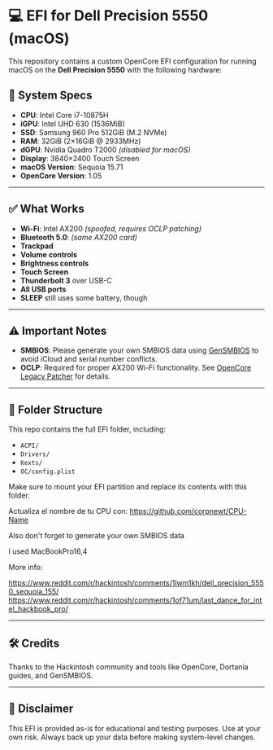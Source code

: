 # 💻 EFI for Dell Precision 5550 (macOS)

This repository contains a custom OpenCore EFI configuration for running macOS on the **Dell Precision 5550** with the following hardware:

## 🧰 System Specs

- **CPU**: Intel Core i7-10875H  
- **iGPU**: Intel UHD 630 (1536MiB)  
- **SSD**: Samsung 960 Pro 512GiB (M.2 NVMe)  
- **RAM**: 32GiB (2×16GiB @ 2933MHz)  
- **dGPU**: Nvidia Quadro T2000 *(disabled for macOS)*  
- **Display**: 3840×2400 Touch Screen  
- **macOS Version**: Sequoia 15.71  
- **OpenCore Version**: 1.05  

---

## ✅ What Works

- **Wi-Fi**: Intel AX200 *(spoofed, requires OCLP patching)*
- **Bluetooth 5.0**: *(same AX200 card)*
- **Trackpad**
- **Volume controls**
- **Brightness controls**
- **Touch Screen**
- **Thunderbolt 3** over USB-C
- **All USB ports**
- **SLEEP** still uses some battery, though

---

## ⚠️ Important Notes

- **SMBIOS**: Please generate your own SMBIOS data using [GenSMBIOS](https://github.com/corpnewt/GenSMBIOS) to avoid iCloud and serial number conflicts.
- **OCLP**: Required for proper AX200 Wi-Fi functionality. See [OpenCore Legacy Patcher](https://dortania.github.io/OpenCore-Legacy-Patcher/) for details.

---

## 📁 Folder Structure

This repo contains the full EFI folder, including:
- `ACPI/`
- `Drivers/`
- `Kexts/`
- `OC/config.plist`

Make sure to mount your EFI partition and replace its contents with this folder.

Actualiza el nombre de tu CPU con:
https://github.com/corpnewt/CPU-Name

Also don't forget to  generate your own SMBIOS data

I used MacBookPro16,4

More info:

https://www.reddit.com/r/hackintosh/comments/1lwm1kh/dell_precision_5550_sequoia_155/
https://www.reddit.com/r/hackintosh/comments/1of71um/last_dance_for_intel_hackbook_pro/

---

## 🛠️ Credits

Thanks to the Hackintosh community and tools like OpenCore, Dortania guides, and GenSMBIOS.

---

## 📌 Disclaimer

This EFI is provided as-is for educational and testing purposes. Use at your own risk. Always back up your data before making system-level changes.

